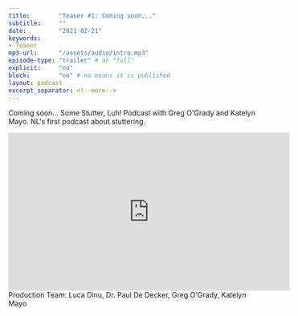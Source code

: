 ```yaml
---
title:        "Teaser #1: Coming soon..."
subtitle:     ""
date:         "2021-02-21"
keywords:
- Teaser
mp3-url:      "/assets/audio/intro.mp3"
episode-type: "trailer" # or "full"
explicit:     "no"
block:        "no" # no means it is published
layout: podcast
excerpt_separator: <!--more-->
---
```

Coming soon... Some Stutter, Luh! Podcast with Greg O'Grady and Katelyn Mayo. NL's first podcast about stuttering.
<!--more-->
<iframe width="560" height="315" src="https://www.youtube.com/embed/sRIFLC2NEJY" title="YouTube video player" frameborder="0" allow="accelerometer; autoplay; clipboard-write; encrypted-media; gyroscope; picture-in-picture" allowfullscreen></iframe>
<!--more-->
Production Team: Luca Dinu, Dr. Paul De Decker, Greg O'Grady, Katelyn Mayo
